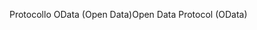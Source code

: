 <span data-ttu-id="a3645-101">Protocollo OData (Open Data)</span><span class="sxs-lookup"><span data-stu-id="a3645-101">Open Data Protocol (OData)</span></span>